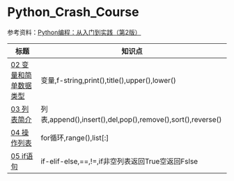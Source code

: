 # Python_Crash_Course

参考资料：[Python编程：从入门到实践（第2版）](https://weread.qq.com/web/bookDetail/08232ac0720befa90825d88)

| 标题 | 知识点 |
| --- | --- |
| [02 变量和简单数据类型](https://github.com/baoyg/Python_Crash_Course/tree/main/02%20%E5%8F%98%E9%87%8F%E5%92%8C%E7%AE%80%E5%8D%95%E6%95%B0%E6%8D%AE%E7%B1%BB%E5%9E%8B) | 变量,f-string,print(),title(),upper(),lower() |
| [03 列表简介](https://github.com/baoyg/Python_Crash_Course/tree/main/03%20%E5%88%97%E8%A1%A8%E7%AE%80%E4%BB%8B) | 列表,append(),insert(),del,pop(),remove(),sort(),reverse() |
| [04 操作列表](https://github.com/baoyg/Python_Crash_Course/tree/main/04%20%E6%93%8D%E4%BD%9C%E5%88%97%E8%A1%A8) | for循环,range(),list[:] |
| [05 if语句](https://github.com/baoyg/Python_Crash_Course/tree/main/05%20if%E8%AF%AD%E5%8F%A5) | if-elif-else,==,!=,if非空列表返回True空返回Fslse |